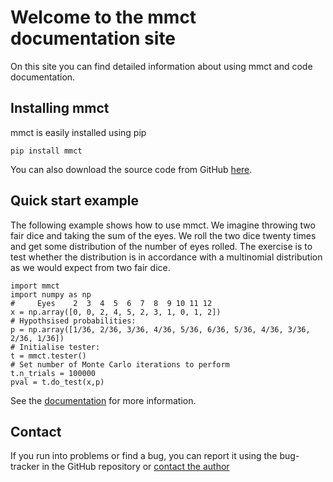 # Welcome to the mmct documentation site

On this site you can find detailed information about using mmct and code documentation.

## Installing mmct

mmct is easily installed using pip

```text
pip install mmct
```

You can also download the source code from GitHub [here](https://github.com/cwand/mmct/).

## Quick start example

The following example shows how to use mmct. We imagine throwing two fair dice and taking the sum of the eyes. We roll the two dice twenty times and get some distribution of the number of eyes rolled. The exercise is to test whether the distribution is in accordance with a multinomial distribution as we would expect from two fair dice.

```text
import mmct
import numpy as np
#     Eyes    2  3  4  5  6  7  8  9 10 11 12
x = np.array([0, 0, 2, 4, 5, 2, 3, 1, 0, 1, 2])
# Hypothsised probabilities:
p = np.array([1/36, 2/36, 3/36, 4/36, 5/36, 6/36, 5/36, 4/36, 3/36, 2/36, 1/36])
# Initialise tester:
t = mmct.tester()
# Set number of Monte Carlo iterations to perform
t.n_trials = 100000
pval = t.do_test(x,p)
```

See the [documentation](documentation.md) for more information.

## Contact

If you run into problems or find a bug, you can report it using the bug-tracker in the GitHub repository or [contact the author](mailto:cvvand@gmail.com)

